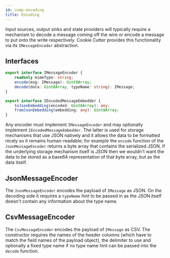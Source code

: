 ```yaml
---
id: comp-encoding
title: Encoding
---
```


Input sources, output sinks and state providers will typically require a mechanism to decode a message coming off the wire or encode a message to put onto the write respectively. Cookie Cutter provides this functionality via its `IMessageEncoder` abstraction.

## Interfaces

```typescript
export interface IMessageEncoder {
    readonly mimeType: string;
    encode(msg: IMessage): Uint8Array;
    decode(data: Uint8Array, typeName: string): IMessage;
}

export interface IEncodedMessageEmbedder {
    toJsonEmbedding(encoded: Uint8Array): any;
    fromJsonEmbedding(embedding: any): Uint8Array;
}
```

Any encoder must implement `IMessageEncoder` and may optionally implement `IEncodedMessageEmbedder`. The latter is used for storage mechanisms that use JSON natively and it allows the data to be formatted nicely so it remains human-readable; for example the `encode` function of the `JsonMessageEncoder` returns a byte array that contains the serialized JSON. If the underlying storage mechanism itself is JSON then we wouldn't want the data to be stored as a base64 representation of that byte array, but as the data itself.

## JsonMessageEncoder

The `JsonMessageEncoder` encodes the payload of `IMessage` as JSON. On the decoding side it requires a `typeName` hint to be passed in as the JSON itself doesn't contain any information about the type name.

## CsvMessageEncoder

The `CsvMessageEncoder` encodes the payload of `IMessage` as CSV. The constructor requires the names of the header columns (which have to match the field names of the payload object), the delimiter to use and optionally a fixed type name if no type name hint can be passed into the `decode` function.
